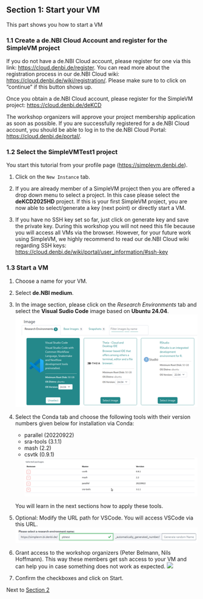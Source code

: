 ## Section 1: Start your VM

This part shows you how to start a VM


### 1.1 Create a de.NBI Cloud Account and register for the SimpleVM project

If you do not have a de.NBI Cloud account, please register for one
via this link: https://cloud.denbi.de/register.
You can read more about the registration process in our 
de.NBI Cloud wiki: https://cloud.denbi.de/wiki/registration/.
Please make sure to to click on “continue” if this button shows up.

Once you obtain a de.NBI Cloud account, please register for the SimpleVM project:
https://cloud.denbi.de/deKCD

The workshop organizers will approve your project membership application as soon as possible.
If you are successfully registered for a de.NBI Cloud account,
you should be able to log in to the de.NBI Cloud Portal: https://cloud.denbi.de/portal/.

### 1.2 Select the SimpleVMTest1 project

You start this tutorial from your profile page (https://simplevm.denbi.de).

1. Click on the `New Instance` tab.

2. If you are already member of a SimpleVM project then you are offered a drop down menu to select
a project. In this case please select the **deKCD2025HD** project. If this is
your first SimpleVM project, you are now able to select/generate a key (next point) or directly start a VM.

3. If you have no SSH key set so far, just click on generate key and save the
private key. During this workshop you will not need this file because 
you will access all VMs via the browser. However, for your future work using
SimpleVM, we highly recommend to read our de.NBI Cloud wiki regarding
SSH keys: https://cloud.denbi.de/wiki/portal/user_information/#ssh-key

### 1.3 Start a VM

1. Choose a name for your VM.
2. Select **de.NBI medium**.
3. In the image section, please click on the *Research Environments* tab 
   and select the **Visual Sudio Code** image based on **Ubuntu 24.04**.
   ![](./figures/resenv.png)
4. Select the Conda tab and choose the following tools with their version numbers given below for installation via Conda:
   * parallel (20220922)
   * sra-tools (3.1.1)
   * mash (2.2)
   * csvtk (0.9.1)
   ![](./figures/packages.png)
   
   You will learn in the next sections how to apply these tools.

5. Optional: Modify the URL path for VSCode. You will access VSCode via this URL.
   ![](./figures/resenv_url.png)
6. Grant access to the workshop organizers (Peter Belmann, Nils Hoffmann).
   This way these members get ssh access to your VM and can help you in case
   something does not work as expected.
   ![](./figures/additional_users.png)
7. Confirm the checkboxes and click on Start.

Next to [Section 2](part2.md)
